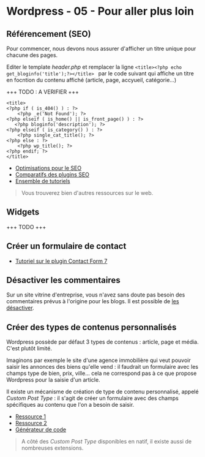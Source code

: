 # Wordpress - 05 - Pour aller plus loin

## Référencement (SEO)

Pour commencer, nous devons nous assurer d'afficher un titre unique pour chacune des pages.

Editer le template _header.php_ et remplacer la ligne `<title><?php echo get_bloginfo('title');?></title> ` par le code suivant qui affiche un titre en focntion du contenu affiché (article, page, accyueil, catégorie...)

+++ TODO : A VERIFIER +++

	<title>
	<?php if ( is_404() ) : ?>
	    <?php _e('Not Found'); ?>
	<?php elseif ( is_home() || is_front_page() ) : ?>
	   <?php bloginfo('description'); ?>
	<?php elseif ( is_category() ) : ?>
	    <?php single_cat_title(); ?>
	<?php else : ?>
	    <?php wp_title(); ?>
	<?php endif; ?>
	</title>

* [Optimisations pour le SEO](https://www.redacteur.com/blog/wordpress-optimisation-seo-simple)
* [Comparatifs des plugins SEO](https://fr.oncrawl.com/referencement/5-plugins-seo-gratuits-a-utiliser-pour-wordpress)
* [Ensemble de tutoriels](https://wpformation.com/wordpress/referencement)

> Vous trouverez bien d'autres ressources sur le web. 

## Widgets

+++ TODO +++

## Créer un formulaire de contact

* [Tutoriel sur le plugin Contact Form 7](https://wpmarmite.com/contact-form-7)

## Désactiver les commentaires 

Sur un site vitrine d'entreprise, vous n'avez sans doute pas besoin des commentaires prévus à l'origine pour les blogs. Il est possible de [les désactiver](https://astuceswp.fr/tutos/823/desactiver-commentaires-wordpress).

## Créer des types de contenus personnalisés 

Wordpress possède par défaut 3 types de contenus : article, page et média. C'est plutôt limité.

Imaginons par exemple le site d'une agence immobilière qui veut pouvoir saisir les annonces des biens qu'elle vend : il faudrait un formulaire avec les champs type de bien, prix, ville... cela ne correspond pas à ce que propose Wordpress pour la saisie d'un article.

Il existe un mécanisme de création de type de contenu personnalisé, appelé _Custom Post Type_ : il s'agit de créer un formulaire avec des champs spécifiques au contenu que l'on a besoin de saisir. 

* [Ressource 1](https://wp-headless.fr/creer-un-custom-post-type-wordpress-sans-plugin)
* [Ressource 2](https://capitainewp.io/formations/wordpress-creer-blocs-gutenberg/gutenberg-custom-post-type)  
* [Générateur de code](https://generatewp.com/post-type) 

> A côté des _Custom Post Type_ disponibles en natif, il existe aussi de nombreuses extensions.